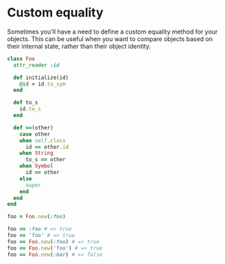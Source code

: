 # Custom equality

Sometimes you'll have a need to define a custom equality method for your objects. This can be useful when you want to compare objects based on their internal state, rather than their object identity.

```ruby
class Foo
  attr_reader :id

  def initialize(id)
    @id = id.to_sym
  end

  def to_s
    id.to_s
  end

  def ==(other)
    case other
    when self.class
      id == other.id
    when String
      to_s == other
    when Symbol
      id == other
    else
      super
    end
  end
end

foo = Foo.new(:foo)

foo == :foo # => true
foo == 'foo' # => true
foo == Foo.new(:foo) # => true
foo == Foo.new('foo') # => true
foo == Foo.new(:bar) # => false
```
